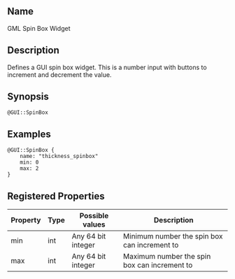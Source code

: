 ## Name

GML Spin Box Widget

## Description

Defines a GUI spin box widget. This is a number input with buttons to increment and decrement the value.

## Synopsis

`@GUI::SpinBox`

## Examples

```gml
@GUI::SpinBox {
    name: "thickness_spinbox"
    min: 0
    max: 2
}
```

## Registered Properties

| Property | Type  | Possible values    | Description                                  |
|----------|-------|--------------------|----------------------------------------------|
| min      | int   | Any 64 bit integer | Minimum number the spin box can increment to |
| max      | int   | Any 64 bit integer | Maximum number the spin box can increment to |
